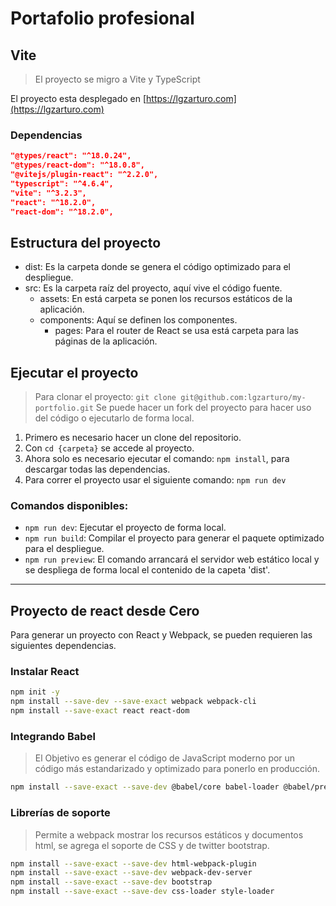 # Portafolio profesional

## Vite

> El proyecto se migro a Vite y TypeScript

El proyecto esta desplegado en [https://lgzarturo.com](https://lgzarturo.com)

### Dependencias

```json
"@types/react": "^18.0.24",
"@types/react-dom": "^18.0.8",
"@vitejs/plugin-react": "^2.2.0",
"typescript": "^4.6.4",
"vite": "^3.2.3",
"react": "^18.2.0",
"react-dom": "^18.2.0",
```

## Estructura del proyecto

- dist: Es la carpeta donde se genera el código optimizado para el despliegue.
- src: Es la carpeta raíz del proyecto, aquí vive el código fuente.
  - assets: En está carpeta se ponen los recursos estáticos de la aplicación.
  - components: Aquí se definen los componentes.
    - pages: Para el router de React se usa está carpeta para las páginas de la aplicación.

## Ejecutar el proyecto

> Para clonar el proyecto: `git clone git@github.com:lgzarturo/my-portfolio.git`
> Se puede hacer un fork del proyecto para hacer uso del código o ejecutarlo de forma local.

1. Primero es necesario hacer un clone del repositorio.
2. Con `cd {carpeta}` se accede al proyecto.
3. Ahora solo es necesario ejecutar el comando: `npm install`, para descargar todas las dependencias.
4. Para correr el proyecto usar el siguiente comando: `npm run dev`

### Comandos disponibles:

- `npm run dev`: Ejecutar el proyecto de forma local.
- `npm run build`: Compilar el proyecto para generar el paquete optimizado para el despliegue.
- `npm run preview`: El comando arrancará el servidor web estático local y se despliega de forma local el contenido de la capeta 'dist'.

---

## Proyecto de react desde Cero

Para generar un proyecto con React y Webpack, se pueden requieren las siguientes dependencias.

### Instalar React
```bash
npm init -y
npm install --save-dev --save-exact webpack webpack-cli
npm install --save-exact react react-dom
```

### Integrando Babel

> El Objetivo es generar el código de JavaScript moderno por un código más estandarizado y optimizado para ponerlo en producción.

```bash
npm install --save-exact --save-dev @babel/core babel-loader @babel/preset-env @babel/preset-react
```

### Librerías de soporte

> Permite a webpack mostrar los recursos estáticos y documentos html, se agrega el soporte de CSS y de twitter bootstrap.

```bash
npm install --save-exact --save-dev html-webpack-plugin
npm install --save-exact --save-dev webpack-dev-server
npm install --save-exact --save-dev bootstrap
npm install --save-exact --save-dev css-loader style-loader
```
